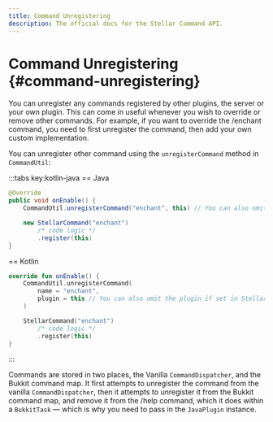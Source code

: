 ```yaml
---
title: Command Unregistering
description: The official docs for the Stellar Command API.
---
```


# Command Unregistering {#command-unregistering}

You can unregister any commands registered by other plugins, the server or your own plugin. This can come in useful whenever you wish to override or remove other commands. For example, if you want to override the /enchant command, you need to first unregister the command, then add your own custom implementation.

You can unregister other command using the `unregisterCommand` method in `CommandUtil`:

:::tabs key:kotlin-java
== Java
```Java
@Override
public void onEnable() {
    CommandUtil.unregisterCommand("enchant", this) // You can also omit the plugin if set in StellarConfig

    new StellarCommand("enchant")
        /* code logic */
        .register(this)
}
```
== Kotlin
```Kotlin
override fun onEnable() {
    CommandUtil.unregisterCommand(
        name = "enchant",
        plugin = this // You can also omit the plugin if set in StellarConfig
    )

    StellarCommand("enchant")
        /* code logic */
        .register(this)
}
```
:::

Commands are stored in two places, the Vanilla `CommandDispatcher`, and the Bukkit command map. It first attempts to unregister the command from the vanilla `CommandDispatcher`, then it attempts to unregister it from the Bukkit command map, and remove it from the /help command, which it does within a `BukkitTask` — which is why you need to pass in the `JavaPlugin` instance.